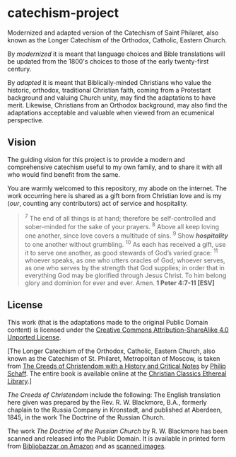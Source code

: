 # catechism-project
Modernized and adapted version of the Catechism of Saint Philaret, also known as the Longer Catechism of the Orthodox, Catholic, Eastern Church.

By *modernized* it is meant that language choices and Bible translations will be updated from the 1800's choices to those of the early twenty-first century.

By *adapted* it is meant that Biblically-minded Christians who value the historic, orthodox, traditional Christian faith, coming from a Protestant background and valuing Church unity, may find the adaptations to have merit. Likewise, Christians from an Orthodox background, may also find the adaptations acceptable and valuable when viewed from an ecumenical perspective.

## Vision
The guiding vision for this project is to provide a modern and comprehensive catechism useful to my own family, and to share it with all who would find benefit from the same.

You are warmly welcomed to this repository, my abode on the internet. The work occurring here is shared as a gift born from Christian love and is my (*our*, counting any contributors) act of service and hospitality.

<blockquote>
<sup>7</sup> The end of all things is at hand; therefore be self-controlled and sober-minded for the sake of your prayers. <sup>8</sup> Above all keep loving one another, since love covers a multitude of sins. <sup>9</sup> Show <i><b>hospitality</b></i> to one another without grumbling. <sup>10</sup> As each has received a gift, use it to serve one another, as good stewards of God’s varied grace: <sup>11</sup> whoever speaks, as one who utters oracles of God; whoever serves, as one who serves by the strength that God supplies; in order that in everything God may be glorified through Jesus Christ. To him belong glory and dominion for ever and ever. Amen. <b>1 Peter 4:7-11 [ESV]</b>
</blockquote>

## License

This work (that is the adaptations made to the original Public Domain content) is licensed under the
[Creative Commons Attribution-ShareAlike 4.0 Unported License](http://creativecommons.org/licenses/by-sa/4.0/).

[The Longer Catechism of the Orthodox, Catholic, Eastern Church, also known as the Catechism of St. Philaret, Metropolitan of Moscow, is taken from [The Creeds of Christendom with a History and Critical Notes](http://www.ccel.org/s/schaff/creeds2/htm/TOC.htm) by [Philip Schaff](http://www.ccel.org/ccel/schaff). The entire book is available online at the [Christian Classics Ethereal Library](http://ccel.org/).]

*The Creeds of Christendom* include the following: The English translation here given was prepared by the Rev. R. W. Blackmore, B.A., formerly chaplain to the Russia Company in Kronstadt, and published at Aberdeen, 1845, in the work The Doctrine of the Russian Church.

The work *The Doctrine of the Russian Church* by R. W. Blackmore has been scanned and released into the Public Domain.  It is available in printed form from [Bibliobazzar on Amazon](https://www.amazon.com/Doctrine-Russian-Church-Richard-Blackmore/dp/0559635311) and as [scanned images](https://hdl.handle.net/2027/chi.50850294).
